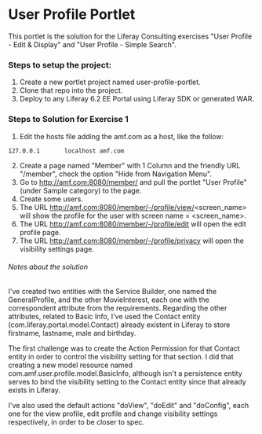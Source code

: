 User Profile Portlet
================================

This portlet is the solution for the Liferay Consulting exercises "User Profile - Edit & Display" and "User Profile - Simple Search".

### Steps to setup the project:

1. Create a new portlet project named user-profile-portlet.
2. Clone that repo into the project.
3. Deploy to any Liferay 6.2 EE Portal using Liferay SDK or generated WAR.

### Steps to Solution for Exercise 1

1. Edit the hosts file adding the amf.com as a host, like the follow:
```
127.0.0.1       localhost amf.com
```
2. Create a page named "Member" with 1 Column and the friendly URL "/member", check the option "Hide from Navigation Menu".
3. Go to http://amf.com:8080/member/ and pull the portlet "User Profile" (under Sample category) to the page.
4. Create some users.
5. The URL http://amf.com:8080/member/-/profile/view/<screen_name> will show the profile for the user with screen name = <screen_name>.
6. The URL http://amf.com:8080/member/-/profile/edit will open the edit profile page.
7. The URL http://amf.com:8080/member/-/profile/privacy will open the visibility settings page.

###### Notes about the solution

I've created two entities with the Service Builder, one named the GeneralProfile, and the other MovieInterest, each one with the correspondent attribute from the requirements.
Regarding the other attributes, related to Basic Info, I've used the Contact entity (com.liferay.portal.model.Contact) already existent in Liferay to store firstname, lastname, male and birthday.

The first challenge was to create the Action Permission for that Contact entity in order to control the visibility setting for that section. I did that creating a new model resource named com.amf.user.profile.model.BasicInfo, although isn't a persistence entity serves to bind the visibility setting to the Contact entity since that already exists in Liferay.

I've also used the default actions "doView", "doEdit" and "doConfig", each one for the view profile, edit profile and change visibility settings respectively, in order to be closer to spec.

